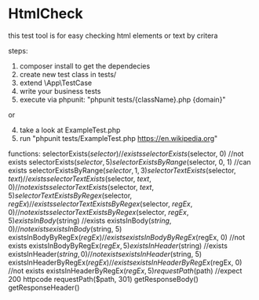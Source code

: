 # HtmlCheck
this test tool is for easy checking html elements or text by critera

steps:
1. composer install to get the dependecies
2. create new test class in tests/
3. extend \App\TestCase
4. write your business tests
5. execute via phpunit: "phpunit tests/{className}.php {domain}"

or

4. take a look at ExampleTest.php
5. run "phpunit tests/ExampleTest.php https://en.wikipedia.org"

functions:
selectorExists($selector) //exists
selectorExists($selector, 0) //not exists
selectorExists($selector, 5)
selectorExistsByRange($selector, 0, 1) //can exists
selectorExistsByRange($selector, 1, 3)
selectorTextExists($selector, $text) //exists
selectorTextExists($selector, $text, 0) //not exists
selectorTextExists($selector, $text, 5)
selectorTextExistsByRegex($selector, $regEx) //exists
selectorTextExistsByRegex($selector, $regEx, 0) //not exists
selectorTextExistsByRegex($selector, $regEx, 5)
existsInBody($string) //exists
existsInBody($string, 0) //not exists
existsInBody($string, 5)
existsInBodyByRegEx($regEx) //exists
existsInBodyByRegEx($regEx, 0) //not exists
existsInBodyByRegEx($regEx, 5)
existsInHeader($string) //exists
existsInHeader($string, 0) //not exists
existsInHeader($string, 5)
existsInHeaderByRegEx($regEx) //exists
existsInHeaderByRegEx($regEx, 0) //not exists
existsInHeaderByRegEx($regEx, 5)
requestPath($path) //expect 200 httpcode
requestPath($path, 301)
getResponseBody()
getResponseHeader()
